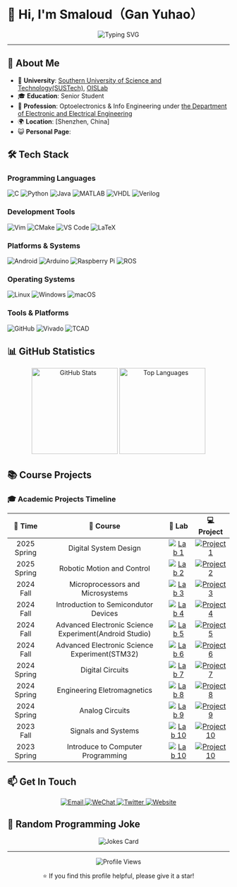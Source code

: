 # 👋 Hi, I'm Smaloud（Gan Yuhao）

<div align="center">
  <img src="https://readme-typing-svg.herokuapp.com?font=Fira+Code&weight=500&size=28&pause=1000&color=4F8CC9&center=true&vCenter=true&width=500&lines=Welcome+to+my+GitHub+Profile" alt="Typing SVG" />
</div>

---

## 🚀 About Me

- 🏫 **University**: [Southern University of Science and Technology(SUSTech)](https://twww.sustech.edu.cn/?lang=zh), [OISLab](http://shaolab.com)
- 🎓 **Education**: Senior Student
- 💼 **Profession**: Optoelectronics & Info Engineering under [the Department of Electronic and Electrical Engineering](https://eee.sustech.edu.cn/?view)
- 🌍 **Location**: [Shenzhen, China]
- 😺 **Personal Page**:


## 🛠️ Tech Stack

### Programming Languages
![C](https://img.shields.io/badge/-C-A8B9CC?style=flat-square&logo=c&logoColor=black)
![Python](https://img.shields.io/badge/-Python-3776AB?style=flat-square&logo=Python&logoColor=white)
![Java](https://img.shields.io/badge/-Java-ED8B00?style=flat-square&logo=java&logoColor=white)
![MATLAB](https://img.shields.io/badge/-MATLAB-0076A8?style=flat-square&logo=mathworks&logoColor=white)
![VHDL](https://img.shields.io/badge/-VHDL-4B32C3?style=flat-square&logo=vhdl&logoColor=white)
![Verilog](https://img.shields.io/badge/-Verilog-FF6F00?style=flat-square&logo=verilog&logoColor=white)

### Development Tools
![Vim](https://img.shields.io/badge/-Vim-019733?style=flat-square&logo=vim&logoColor=white)
![CMake](https://img.shields.io/badge/-CMake-064F8C?style=flat-square&logo=cmake&logoColor=white)
![VS Code](https://img.shields.io/badge/-VS_Code-007ACC?style=flat-square&logo=visual-studio-code&logoColor=white)
![LaTeX](https://img.shields.io/badge/-LaTeX-008080?style=flat-square&logo=latex&logoColor=white)

### Platforms & Systems
![Android](https://img.shields.io/badge/-Android-3DDC84?style=flat-square&logo=android&logoColor=white)
![Arduino](https://img.shields.io/badge/-Arduino-00979D?style=flat-square&logo=arduino&logoColor=white)
![Raspberry Pi](https://img.shields.io/badge/-Raspberry_Pi-C51D4A?style=flat-square&logo=raspberry-pi&logoColor=white)
![ROS](https://img.shields.io/badge/-ROS-22314E?style=flat-square&logo=ros&logoColor=white)

### Operating Systems
![Linux](https://img.shields.io/badge/-Linux-FCC624?style=flat-square&logo=linux&logoColor=black)
![Windows](https://img.shields.io/badge/-Windows-0078D6?style=flat-square&logo=windows&logoColor=white)
![macOS](https://img.shields.io/badge/-macOS-000000?style=flat-square&logo=macos&logoColor=white)

### Tools & Platforms
![GitHub](https://img.shields.io/badge/-GitHub-181717?style=flat-square&logo=github&logoColor=white)
![Vivado](https://img.shields.io/badge/-Vivado-FF6F00?style=flat-square&logo=xilinx&logoColor=white)
![TCAD](https://img.shields.io/badge/-TCAD-000000?style=flat-square&logo=synopsys&logoColor=white)

## 📊 GitHub Statistics

<div align="center">
  <img src="https://github-readme-stats.vercel.app/api?username=Smaloud&show_icons=true&theme=default" alt="GitHub Stats" height="195" />
  <img src="https://github-readme-stats.vercel.app/api/top-langs/?username=Smaloud&layout=compact&theme=default" alt="Top Languages" height="195" />
</div>

## 📚 Course Projects

### 🎓 Academic Projects Timeline

<table>
  <thead>
    <tr>
      <th align="center">📅 Time</th>
      <th align="center">📖 Course</th>
      <th align="center">🧪 Lab</th>
      <th align="center">💻 Project</th>
    </tr>
  </thead>
  <tbody>
    <tr>
      <td align="center">2025 Spring</td>
      <td align="center">Digital System Design</td>
      <td align="center">
        <a href="https://github.com/Smaloud/Digital-System_Design-Lab" target="_blank">
          <img src="https://img.shields.io/badge/Lab-4F8CC9?style=for-the-badge&logo=github&logoColor=white" alt="Lab 1"/>
        </a>
      </td>
      <td align="center">
        <a href="https://github.com/Smaloud/Snake" target="_blank">
          <img src="https://img.shields.io/badge/Project-4FC08D?style=for-the-badge&logo=github&logoColor=white" alt="Project 1"/>
        </a>
      </td>
    </tr>
    <tr>
      <td align="center">2025 Spring</td>
      <td align="center">Robotic Motion and Control</td>
      <td align="center">
        <a href="https://github.com/Smaloud/Robotic-Motion-and-Control-Lab" target="_blank">
          <img src="https://img.shields.io/badge/Lab-4F8CC9?style=for-the-badge&logo=github&logoColor=white" alt="Lab 2"/>
        </a>
      </td>
      <td align="center">
        <a href="https://github.com/Smaloud/Robotic-Motion-and-Control-Project" target="_blank">
          <img src="https://img.shields.io/badge/Project-4FC08D?style=for-the-badge&logo=github&logoColor=white" alt="Project 2"/>
        </a>
      </td>
    </tr>
    <tr>
      <td align="center">2024 Fall</td>
      <td align="center">Microprocessors and Microsystems</td>
      <td align="center">
        <a href="https://github.com/Smaloud/Microprocessors-and-Microsystems-Lab" target="_blank">
          <img src="https://img.shields.io/badge/Lab-4F8CC9?style=for-the-badge&logo=github&logoColor=white" alt="Lab 3"/>
        </a>
      </td>
      <td align="center">
        <a href="[Project Link 3]" target="_blank">
          <img src="https://img.shields.io/badge/Project-4FC08D?style=for-the-badge&logo=github&logoColor=white" alt="Project 3"/>
        </a>
      </td>
    </tr>
    <tr>
      <td align="center">2024 Fall</td>
      <td align="center">Introduction to Semicondutor Devices</td>
      <td align="center">
        <a href="https://github.com/Smaloud/Semiconductor-Device-Lab.git" target="_blank">
          <img src="https://img.shields.io/badge/Lab-4F8CC9?style=for-the-badge&logo=github&logoColor=white" alt="Lab 4"/>
        </a>
      </td>
      <td align="center">
        <a href="[Project Link 4]" target="_blank">
          <img src="https://img.shields.io/badge/Project-4FC08D?style=for-the-badge&logo=github&logoColor=white" alt="Project 4"/>
        </a>
      </td>
    </tr>
    <tr>
      <td align="center">2024 Fall</td>
      <td align="center">Advanced Electronic Science Experiment(Android Studio)</td>
      <td align="center">
        <a href="https://github.com/Smaloud/Android-Studio-Practice" target="_blank">
          <img src="https://img.shields.io/badge/Lab-4F8CC9?style=for-the-badge&logo=github&logoColor=white" alt="Lab 5"/>
        </a>
      </td>
      <td align="center">
        <a href="[Project Link 5]" target="_blank">
          <img src="https://img.shields.io/badge/Project-4FC08D?style=for-the-badge&logo=github&logoColor=white" alt="Project 5"/>
        </a>
      </td>
    </tr>
    <tr>
      <td align="center">2024 Fall</td>
      <td align="center">Advanced Electronic Science Experiment(STM32)</td>
      <td align="center">
        <a href="https://github.com/Smaloud/STM32-Practice" target="_blank">
          <img src="https://img.shields.io/badge/Lab-4F8CC9?style=for-the-badge&logo=github&logoColor=white" alt="Lab 6"/>
        </a>
      </td>
      <td align="center">
        <a href="[Project Link 6]" target="_blank">
          <img src="https://img.shields.io/badge/Project-4FC08D?style=for-the-badge&logo=github&logoColor=white" alt="Project 6"/>
        </a>
      </td>
    </tr>
    <tr>
      <td align="center">2024 Spring</td>
      <td align="center">Digital Circuits</td>
      <td align="center">
        <a href="https://github.com/Smaloud/Digital-Circuits-Lab" target="_blank">
          <img src="https://img.shields.io/badge/Lab-4F8CC9?style=for-the-badge&logo=github&logoColor=white" alt="Lab 7"/>
        </a>
      </td>
      <td align="center">
        <a href="https://github.com/Smaloud/Digital-Circuits-Project" target="_blank">
          <img src="https://img.shields.io/badge/Project-4FC08D?style=for-the-badge&logo=github&logoColor=white" alt="Project 7"/>
        </a>
      </td>
    </tr>
    <tr>
      <td align="center">2024 Spring</td>
      <td align="center">Engineering Eletromagnetics</td>
      <td align="center">
        <a href="https://github.com/Smaloud/Engineering-Electromagnetics-Lab" target="_blank">
          <img src="https://img.shields.io/badge/Lab-4F8CC9?style=for-the-badge&logo=github&logoColor=white" alt="Lab 8"/>
        </a>
      </td>
      <td align="center">
        <a href="[Project Link 8]" target="_blank">
          <img src="https://img.shields.io/badge/Project-4FC08D?style=for-the-badge&logo=github&logoColor=white" alt="Project 8"/>
        </a>
      </td>
    </tr>
    <tr>
      <td align="center">2024 Spring</td>
      <td align="center">Analog Circuits</td>
      <td align="center">
        <a href="https://github.com/Smaloud/Analog-Circuits-Lab" target="_blank">
          <img src="https://img.shields.io/badge/Lab-4F8CC9?style=for-the-badge&logo=github&logoColor=white" alt="Lab 9"/>
        </a>
      </td>
      <td align="center">
        <a href="https://github.com/Smaloud/Analog-Circuits-Project" target="_blank">
          <img src="https://img.shields.io/badge/Project-4FC08D?style=for-the-badge&logo=github&logoColor=white" alt="Project 9"/>
        </a>
      </td>
    </tr>
    <tr>
      <td align="center">2023 Fall</td>
      <td align="center">Signals and Systems</td>
      <td align="center">
        <a href="https://github.com/Smaloud/Signals-and-Systems-lab" target="_blank">
          <img src="https://img.shields.io/badge/Lab-4F8CC9?style=for-the-badge&logo=github&logoColor=white" alt="Lab 10"/>
        </a>
      </td>
      <td align="center">
        <a href="https://github.com/Smaloud/Signals-and-Systems-Project" target="_blank">
          <img src="https://img.shields.io/badge/Project-4FC08D?style=for-the-badge&logo=github&logoColor=white" alt="Project 10"/>
        </a>
      </td>
    </tr>
    <tr>
      <td align="center">2023 Spring</td>
      <td align="center">Introduce to Computer Programming</td>
      <td align="center">
        <a href="https://github.com/Smaloud/Introduction-to-Java-Programming-Lab" target="_blank">
          <img src="https://img.shields.io/badge/Lab-4F8CC9?style=for-the-badge&logo=github&logoColor=white" alt="Lab 10"/>
        </a>
      </td>
      <td align="center">
        <a href="https://github.com/Smaloud/Introduction-to-Java-Programming-Project" target="_blank">
          <img src="https://img.shields.io/badge/Project-4FC08D?style=for-the-badge&logo=github&logoColor=white" alt="Project 10"/>
        </a>
      </td>
    </tr>
  </tbody>
</table>

## 📫 Get In Touch

<div align="center">
  <a href="mailto:12211629@mail.sustech.edu.cn">
    <img src="https://img.shields.io/badge/Email-D14836?style=for-the-badge&logo=gmail&logoColor=white" alt="Email"/>
  </a>
  <a href="weixin://dl/chat?username=a1923089319">
    <img src="https://img.shields.io/badge/WeChat-07C160?style=for-the-badge&logo=wechat&logoColor=white" alt="WeChat"/>
  </a>
  <a href="https://x.com/scloud11555?s=11">
    <img src="https://img.shields.io/badge/Twitter-1DA1F2?style=for-the-badge&logo=twitter&logoColor=white" alt="Twitter"/>
  </a>
  <a href="[Your Personal Website]">
    <img src="https://img.shields.io/badge/Website-000000?style=for-the-badge&logo=About.me&logoColor=white" alt="Website"/>
  </a>
</div>

## 🎨 Random Programming Joke

<div align="center">
  <img src="https://readme-jokes.vercel.app/api?theme=radical" alt="Jokes Card" />
</div>

---

<div align="center">
  <img src="https://komarev.com/ghpvc/?username=Smaloud&style=flat-square&color=blue" alt="Profile Views" />
  
  ⭐ If you find this profile helpful, please give it a star!
</div>
